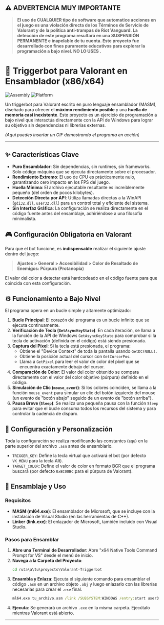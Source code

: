 ## ⚠️ ADVERTENCIA MUY IMPORTANTE

> **El uso de CUALQUIER tipo de software que automatice acciones en el juego es una violación directa de los Términos de Servicio de Valorant y de la política anti-trampas de Riot Vanguard. La detección de este programa resultará en una SUSPENSIÓN PERMANENTE e inapelable de tu cuenta. Este proyecto fue desarrollado con fines puramente educativos para explorar la programación a bajo nivel. NO LO USES .**

# 👾 Triggerbot para Valorant en Ensamblador (x86/x64)

![Assembly](https://img.shields.io/badge/Language-Assembly%20(MASM)-752F8A?style=for-the-badge&logo=c)
![Platform](https://img.shields.io/badge/Platform-Windows-0078D6?style=for-the-badge&logo=windows)

Un triggerbot para Valorant escrito en puro lenguaje ensamblador (MASM), diseñado para ofrecer el **máximo rendimiento posible** y una **huella de memoria casi inexistente**. Este proyecto es un ejercicio de programación a bajo nivel que interactúa directamente con la API de Windows para lograr su objetivo sin dependencias ni librerías externas.

*(Aquí puedes insertar un GIF demostrando el programa en acción)*

---

## ✨ Características Clave

* **Puro Ensamblador**: Sin dependencias, sin runtimes, sin frameworks. Solo código máquina que se ejecuta directamente sobre el procesador.
* **Rendimiento Extremo**: El uso de CPU es prácticamente nulo, garantizando cero impacto en los FPS del juego.
* **Huella Mínima**: El archivo ejecutable resultante es increíblemente pequeño (del orden de pocos kilobytes).
* **Detección Directa por API**: Utiliza llamadas directas a la WinAPI (`gdi32.dll`, `user32.dll`) para un control total y eficiente del sistema.
* **Sin Interfaz Gráfica**: La configuración se realiza directamente en el código fuente antes del ensamblaje, adhiriéndose a una filosofía minimalista.

## 🎮 Configuración Obligatoria en Valorant

Para que el bot funcione, es **indispensable** realizar el siguiente ajuste dentro del juego:

> **Ajustes > General > Accesibilidad > Color de Resaltado de Enemigos: Púrpura (Protanopia)**

El valor del color a detectar está hardcodeado en el código fuente para que coincida con esta configuración.

## ⚙️ Funcionamiento a Bajo Nivel

El programa opera en un bucle simple y altamente optimizado:

1.  **Bucle Principal**: El corazón del programa es un bucle infinito que se ejecuta continuamente.
2.  **Verificación de Tecla (`GetAsyncKeyState`)**: En cada iteración, se llama a la función de la API de Windows `GetAsyncKeyState` para comprobar si la tecla de activación (definida en el código) está siendo presionada.
3.  **Captura del Píxel**: Si la tecla está presionada, el programa:
    * Obtiene el "Device Context" de toda la pantalla usando `GetDC(NULL)`.
    * Obtiene la posición actual del cursor con `GetCursorPos`.
    * Llama a `GetPixel` para leer el valor de color del píxel que se encuentra exactamente debajo del cursor.
4.  **Comparación de Color**: El valor del color obtenido se compara directamente con el valor del color objetivo (púrpura) definido en el código.
5.  **Simulación de Clic (`mouse_event`)**: Si los colores coinciden, se llama a la función `mouse_event` para simular un clic del botón izquierdo del mouse (un evento de "botón abajo" seguido de un evento de "botón arriba").
6.  **Pausa Breve (`Sleep`)**: Se realiza una pequeña pausa con la función `Sleep` para evitar que el bucle consuma todos los recursos del sistema y para controlar la cadencia de disparo.

## 🔧 Configuración y Personalización

Toda la configuración se realiza modificando las constantes (`equ`) en la parte superior del archivo `.asm` antes de ensamblarlo.

* `TRIGGER_KEY`: Define la tecla virtual que activará el bot (por defecto `VK_MENU` para la tecla Alt).
* `TARGET_COLOR`: Define el valor de color en formato BGR que el programa buscará (por defecto `0xBC00BC` para el púrpura de Valorant).

## 🚀 Ensamblaje y Uso

### Requisitos
* **MASM (ml64.exe)**: El ensamblador de Microsoft, que se incluye con la instalación de Visual Studio (en las herramientas de C++).
* **Linker (link.exe)**: El enlazador de Microsoft, también incluido con Visual Studio.

### Pasos para Ensamblar
1.  **Abre una Terminal de Desarrollador**: Abre "x64 Native Tools Command Prompt for VS" desde el menú de inicio.
2.  **Navega a la Carpeta del Proyecto**:
    ```cmd
    cd ruta\a\tu\proyecto\Valorant-Triggerbot
    ```
3.  **Ensambla y Enlaza**:
    Ejecuta el siguiente comando para ensamblar el código `.asm` en un archivo objeto `.obj` y luego enlazarlo con las librerías necesarias para crear el `.exe` final.
    ```cmd
    ml64.exe tu_archivo.asm /link /SUBSYSTEM:WINDOWS /entry:start user32.lib gdi32.lib kernel32.lib
    ```
4.  **Ejecuta**:
    Se generará un archivo `.exe` en la misma carpeta. Ejecútalo mientras Valorant está abierto.

---

